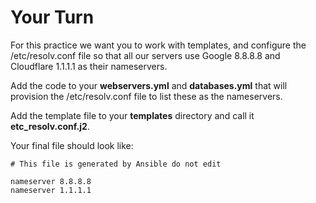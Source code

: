 # Your Turn

For this practice we want you to work with templates, and configure the /etc/resolv.conf file so that all our servers use Google 8.8.8.8 and Cloudflare 1.1.1.1 as their nameservers.

Add the code to your **webservers.yml** and **databases.yml** that will provision the /etc/resolv.conf file to list these as the nameservers.

Add the template file to your **templates** directory and call it **etc_resolv.conf.j2**.

Your final file should look like:

```
# This file is generated by Ansible do not edit

nameserver 8.8.8.8
nameserver 1.1.1.1
```